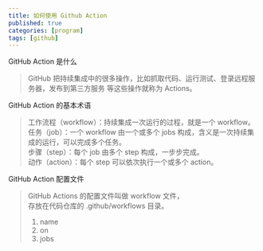 ```yaml
---
title: 如何使用 Github Action
published: true
categories: [program]
tags: [github]
---
```


GitHub Action 是什么
> GitHub 把持续集成中的很多操作，比如抓取代码、运行测试、登录远程服务器，发布到第三方服务
> 等这些操作就称为 Actions。

GitHub Action 的基本术语
> 工作流程（workflow）：持续集成一次运行的过程，就是一个 workflow。  
> 任务（job）：一个 workflow 由一个或多个 jobs 构成，含义是一次持续集成的运行，可以完成多个任务。  
> 步骤（step）：每个 job 由多个 step 构成，一步步完成。  
> 动作（action）：每个 step 可以依次执行一个或多个 action。  

GitHub Action 配置文件
> GitHub Actions 的配置文件叫做 workflow 文件，  
> 存放在代码仓库的 .github/workflows 目录。  
> 1. name
> 2. on
> 3. jobs
